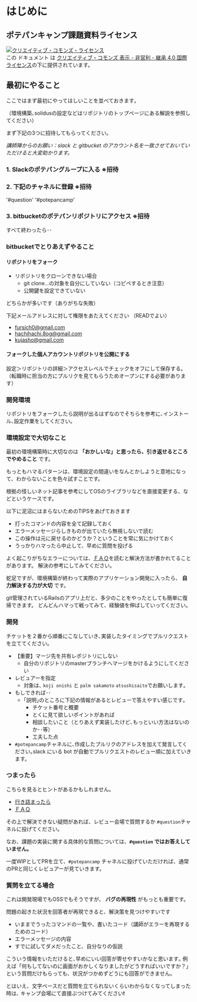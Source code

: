# はじめに

## ポテパンキャンプ課題資料ライセンス

[![&#x30AF;&#x30EA;&#x30A8;&#x30A4;&#x30C6;&#x30A3;&#x30D6;&#x30FB;&#x30B3;&#x30E2;&#x30F3;&#x30BA;&#x30FB;&#x30E9;&#x30A4;&#x30BB;&#x30F3;&#x30B9;](https://i.creativecommons.org/l/by-nc-sa/4.0/88x31.png)](http://creativecommons.org/licenses/by-nc-sa/4.0/)  
この ドキュメント は [クリエイティブ・コモンズ 表示 - 非営利 - 継承 4.0 国際 ライセンス](http://creativecommons.org/licenses/by-nc-sa/4.0/)の下に提供されています。

## 最初にやること

ここではまず最初にやってほしいことを並べておきます｡

（環境構築､solidusの設定などはリポジトリのトップページにある解説を参照してください）

まず下記の3つに招待してもらってください｡

_講師陣からのお願い：slack と gitbucket のアカウント名を一致させておいていただけると大変助かります。_

### 1. Slackのポテパングループに入る ※招待

### 2. 下記のチャネルに登録 ※招待

'\#question' '\#potepancamp'

### 3. bitbucketのポテパンリポジトリにアクセス ※招待

すべて終わったら･･

### bitbucketでとりあえずやること

#### リポジトリをフォーク

* リポジトリをクローンできない場合
  * git clone...の対象を自分にしていない（コピペするとき注意）
  * 公開鍵を設定できていない

どちらかが多いです（ありがちな失敗）

下記メールアドレスに対して権限をあたえてください （READでよい）

* fursich0@gmail.com
* hachihachi.8og@gmail.com
* kujasho@gmail.com

#### フォークした個人アカウントリポジトリを公開にする

設定＞リポジトリの詳細＞アクセスレベルでチェックをオフにして保存する。 （転職時に担当の方にプルリクを見てもらうためオープンにする必要があります）

### 開発環境

リポジトリをフォークしたら説明が出るはずなのでそちらを参考に､インストール､設定作業をしてください｡

### 環境設定で大切なこと

最初の環境構築時に大切なのは **「おかしいな」と思ったら、引き返せるところでやめること** です。

もっともハマるパターンは、環境設定の間違いをなんとかしようと意地になって、わからないことを色々試すことです。

根拠の怪しいネット記事を参考にしてOSのライブラリなどを直接変更する、などというケースです。

以下に泥沼にはまらないためのTIPSをあげておきます

* 打ったコマンドの内容を全て記録しておく
* エラーメッセージらしきものが出ていたら無視しないで読む
* この操作は元に戻せるのかどうか？ということを常に気にかけておく
* うっかりハマったら中止して、早めに質問を投げる

よく起こりがちなエラーについては、[ＦＡＱ](faq.md)を読むと解決方法が書かれてることがあります。
解決の参考にしてみてください。

蛇足ですが、環境構築が終わって実際のアプリケーション開発に入ったら、 **自力解決する力が大切** です。

git管理されているRailsのアプリ上だと、多少のことをやったとしても簡単に復帰できます。
どんどんハマって戦ってみて、経験値を伸ばしていってください。

### 開発

チケットを２番から順番にこなしていき､実装したタイミングでプルリクエストを立ててください｡

* 【重要】マージ先を共有レポジトリにしない
  * 自分のリポジトリのmasterブランチへマージをかけるようにしてください
* レビュアーを指定
  * 対象は､ `koji onishi` と `palm sakamoto` `atsushisaito`でお願いします｡
* もしできれば･･
  * ｢説明｣のところに下記の情報があるとレビューで答えやすい感じです｡
    * チケット番号と概要
    * とくに見て欲しいポイントがあれば
    * 相談したいこと（とりあえず実装したけど､もっといい方法はないのか･･等）
    * 工夫した点
* `#potepancamp`チャネルに､作成したプルリクのアドレスを加えて発言してください｡slack にいる bot が自動でプルリクエストのレビュー順に加えていきます。

### つまったら

こちらを見るとヒントがあるかもしれません。

* [行き詰まったら](guidelines/getting_stuck.md)
* [ＦＡＱ](faq.md)

その上で解決できない疑問があれば、レビュー会場で質問するか `#question`チャネルに投げてください｡

なお、課題の実装に関する具体的な質問については、**`#question` ではお答えしていません。**

一度WIPとしてPRを立て、`#potepancamp` チャネルに投げていただければ、通常のPRと同じくレビュアーが見ていきます。

### 質問を立てる場合

これは開発現場でもOSSでもそうですが、 **バグの再現性** がもっとも重要です。

問題の起きた状況を回答者が再現できると、解決策を見つけやすいです

  * いままでうったコマンドの一覧や、書いたコード（講師がエラーを再現するためのコード）
  * エラーメッセージの内容
  * すでに試してダメだったこと、自分なりの仮説

こういう情報をいただけると､早めにいい回答が寄せやすいかなと思います｡
例えば「何もしてないのに画面がおかしくなりましたがどうすればいいですか？」という質問だけもらっても、状況がつかめずどうにも回答ができません。

とはいえ、文字ベースだと質問を立てられないくらいわからなくなってしまった時は､ キャンプ会場にて直接ぶつけてみてください❗
